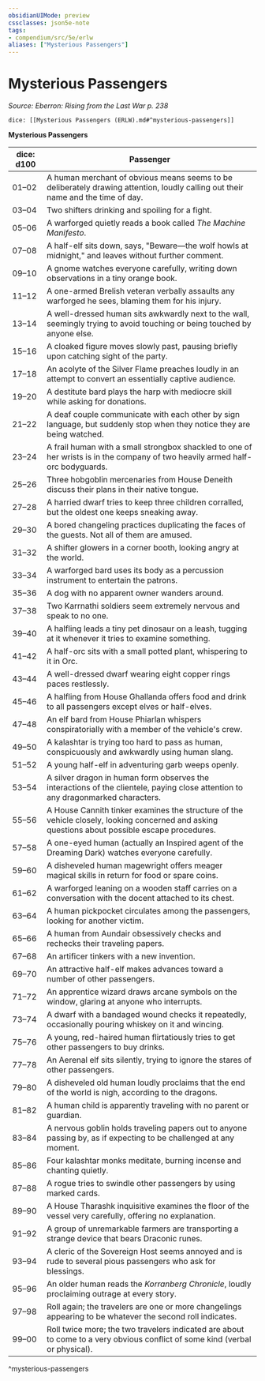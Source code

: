 ```yaml
---
obsidianUIMode: preview
cssclasses: json5e-note
tags:
- compendium/src/5e/erlw
aliases: ["Mysterious Passengers"]
---
```

# Mysterious Passengers
*Source: Eberron: Rising from the Last War p. 238* 

`dice: [[Mysterious Passengers (ERLW).md#^mysterious-passengers]]`

**Mysterious Passengers**

| dice: d100 | Passenger |
|------------|-----------|
| 01–02 | A human merchant of obvious means seems to be deliberately drawing attention, loudly calling out their name and the time of day. |
| 03–04 | Two shifters drinking and spoiling for a fight. |
| 05–06 | A warforged quietly reads a book called *The Machine Manifesto*. |
| 07–08 | A half-elf sits down, says, "Beware—the wolf howls at midnight," and leaves without further comment. |
| 09–10 | A gnome watches everyone carefully, writing down observations in a tiny orange book. |
| 11–12 | A one-armed Brelish veteran verbally assaults any warforged he sees, blaming them for his injury. |
| 13–14 | A well-dressed human sits awkwardly next to the wall, seemingly trying to avoid touching or being touched by anyone else. |
| 15–16 | A cloaked figure moves slowly past, pausing briefly upon catching sight of the party. |
| 17–18 | An acolyte of the Silver Flame preaches loudly in an attempt to convert an essentially captive audience. |
| 19–20 | A destitute bard plays the harp with mediocre skill while asking for donations. |
| 21–22 | A deaf couple communicate with each other by sign language, but suddenly stop when they notice they are being watched. |
| 23–24 | A frail human with a small strongbox shackled to one of her wrists is in the company of two heavily armed half-orc bodyguards. |
| 25–26 | Three hobgoblin mercenaries from House Deneith discuss their plans in their native tongue. |
| 27–28 | A harried dwarf tries to keep three children corralled, but the oldest one keeps sneaking away. |
| 29–30 | A bored changeling practices duplicating the faces of the guests. Not all of them are amused. |
| 31–32 | A shifter glowers in a corner booth, looking angry at the world. |
| 33–34 | A warforged bard uses its body as a percussion instrument to entertain the patrons. |
| 35–36 | A dog with no apparent owner wanders around. |
| 37–38 | Two Karrnathi soldiers seem extremely nervous and speak to no one. |
| 39–40 | A halfling leads a tiny pet dinosaur on a leash, tugging at it whenever it tries to examine something. |
| 41–42 | A half-orc sits with a small potted plant, whispering to it in Orc. |
| 43–44 | A well-dressed dwarf wearing eight copper rings paces restlessly. |
| 45–46 | A halfling from House Ghallanda offers food and drink to all passengers except elves or half-elves. |
| 47–48 | An elf bard from House Phiarlan whispers conspiratorially with a member of the vehicle's crew. |
| 49–50 | A kalashtar is trying too hard to pass as human, conspicuously and awkwardly using human slang. |
| 51–52 | A young half-elf in adventuring garb weeps openly. |
| 53–54 | A silver dragon in human form observes the interactions of the clientele, paying close attention to any dragonmarked characters. |
| 55–56 | A House Cannith tinker examines the structure of the vehicle closely, looking concerned and asking questions about possible escape procedures. |
| 57–58 | A one-eyed human (actually an Inspired agent of the Dreaming Dark) watches everyone carefully. |
| 59–60 | A disheveled human magewright offers meager magical skills in return for food or spare coins. |
| 61–62 | A warforged leaning on a wooden staff carries on a conversation with the docent attached to its chest. |
| 63–64 | A human pickpocket circulates among the passengers, looking for another victim. |
| 65–66 | A human from Aundair obsessively checks and rechecks their traveling papers. |
| 67–68 | An artificer tinkers with a new invention. |
| 69–70 | An attractive half-elf makes advances toward a number of other passengers. |
| 71–72 | An apprentice wizard draws arcane symbols on the window, glaring at anyone who interrupts. |
| 73–74 | A dwarf with a bandaged wound checks it repeatedly, occasionally pouring whiskey on it and wincing. |
| 75–76 | A young, red-haired human flirtatiously tries to get other passengers to buy drinks. |
| 77–78 | An Aerenal elf sits silently, trying to ignore the stares of other passengers. |
| 79–80 | A disheveled old human loudly proclaims that the end of the world is nigh, according to the dragons. |
| 81–82 | A human child is apparently traveling with no parent or guardian. |
| 83–84 | A nervous goblin holds traveling papers out to anyone passing by, as if expecting to be challenged at any moment. |
| 85–86 | Four kalashtar monks meditate, burning incense and chanting quietly. |
| 87–88 | A rogue tries to swindle other passengers by using marked cards. |
| 89–90 | A House Tharashk inquisitive examines the floor of the vessel very carefully, offering no explanation. |
| 91–92 | A group of unremarkable farmers are transporting a strange device that bears Draconic runes. |
| 93–94 | A cleric of the Sovereign Host seems annoyed and is rude to several pious passengers who ask for blessings. |
| 95–96 | An older human reads the *Korranberg Chronicle*, loudly proclaiming outrage at every story. |
| 97–98 | Roll again; the travelers are one or more changelings appearing to be whatever the second roll indicates. |
| 99–00 | Roll twice more; the two travelers indicated are about to come to a very obvious conflict of some kind (verbal or physical). |
^mysterious-passengers